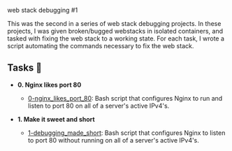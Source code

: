 web stack debugging #1

This was the second in a series of web stack debugging projects. In these
projects, I was given broken/bugged webstacks in isolated containers,
and tasked with fixing the web stack to a working state. For each
task, I wrote a script automating the commands necessary to fix the
web stack.

## Tasks :page_with_curl:

* **0. Nginx likes port 80**
  * [0-nginx_likes_port_80](./0-nginx_likes_port_80): Bash script that
  configures Nginx to run and listen to port 80 on all of a server's active IPv4's.

* **1. Make it sweet and short**
  * [1-debugging_made_short](./1-debugging_made_short): Bash script that
  configures Nginx to listen to port 80 without running on all of a server's
  active IPv4's.
